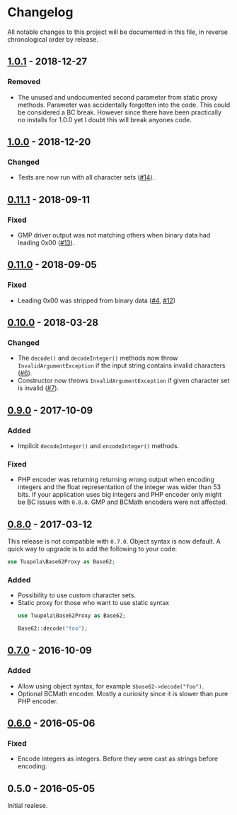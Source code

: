 # Changelog

All notable changes to this project will be documented in this file, in reverse chronological order by release.

## [1.0.1](https://github.com/tuupola/base62/compare/1.0.0...1.0.1) - 2018-12-27
### Removed
- The unused and undocumented second parameter from static proxy methods. Parameter was accidentally forgotten into the code. This could be considered a BC break. However since there have been practically no installs for 1.0.0 yet I doubt this will break anyones code.

## [1.0.0](https://github.com/tuupola/base62/compare/0.11.1...1.0.0) - 2018-12-20

### Changed
- Tests are now run with all character sets ([#14](https://github.com/tuupola/base62/pull/14)).

## [0.11.1](https://github.com/tuupola/base62/compare/0.11.0...0.11.1) - 2018-09-11

### Fixed
- GMP driver output was not matching others when binary data had leading 0x00 ([#13](https://github.com/tuupola/base62/pull/13)).

## [0.11.0](https://github.com/tuupola/base62/compare/0.10.0...0.11.0) - 2018-09-05

### Fixed
- Leading 0x00 was stripped from binary data ([#4](https://github.com/tuupola/base62/issues/4), [#12](https://github.com/tuupola/base62/pull/12))


## [0.10.0](https://github.com/tuupola/base62/compare/0.9.0...0.10.0) - 2018-03-28

### Changed
- The `decode()` and `decodeInteger()` methods now throw `InvalidArgumentException` if the input string contains invalid characters ([#6](https://github.com/tuupola/base62/pull/6)).
- Constructor now throws `InvalidArgumentException` if given character set is invalid ([#7](https://github.com/tuupola/base62/pull/7)).

## [0.9.0](https://github.com/tuupola/base62/compare/0.8.0...0.9.0) - 2017-10-09

### Added
- Implicit `decodeInteger()` and `encodeInteger()` methods.

### Fixed
- PHP encoder was returning returning wrong output when encoding integers and the float representation of the integer was wider than 53 bits. If your application uses big integers and PHP encoder only might be BC issues with `0.8.0`. GMP and BCMath encoders were not affected.

## [0.8.0](https://github.com/tuupola/base62/compare/0.7.0...0.8.0) - 2017-03-12

This release is not compatible with `0.7.0`. Object syntax is now default. A quick way to upgrade is to add the following to your code:

```php
use Tuupola\Base62Proxy as Base62;
```

### Added
- Possibility to use custom character sets.
- Static proxy for those who want to use static syntax
    ```php
    use Tuupola\Base62Proxy as Base62;

    Base62::decode("foo");
    ```

## [0.7.0](https://github.com/tuupola/base62/compare/0.6.0...0.7.0) - 2016-10-09
### Added

- Allow using object syntax, for example `$base62->decode("foo")`.
- Optional BCMath encoder. Mostly a curiosity since it is slower than pure PHP encoder.

## [0.6.0](https://github.com/tuupola/base62/compare/0.5.0...0.6.0) - 2016-05-06
### Fixed

- Encode integers as integers. Before they were cast as strings before encoding.

## 0.5.0 - 2016-05-05

Initial realese.
